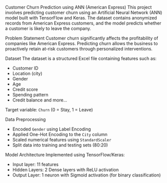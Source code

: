 Customer Churn Prediction using ANN (American Express)
This project involves predicting customer churn using an Artificial Neural Network (ANN) model built with TensorFlow and Keras. The dataset contains anonymized records from American Express customers, and the model predicts whether a customer is likely to leave the company.

Problem Statement
Customer churn significantly affects the profitability of companies like American Express. Predicting churn allows the business to proactively retain at-risk customers through personalized interventions.

Dataset
The dataset is a structured Excel file containing features such as:
- Customer ID
- Location (city)
- Gender
- Age
- Credit score
- Spending pattern
- Credit balance and more...

Target variable: `Churn` (0 = Stay, 1 = Leave)

Data Preprocessing
- Encoded `Gender` using Label Encoding
- Applied One-Hot Encoding to the `City` column
- Scaled numerical features using `StandardScaler`
- Split data into training and testing sets (80:20)

Model Architecture
Implemented using TensorFlow/Keras:
- Input layer: 11 features
- Hidden Layers: 2 Dense layers with ReLU activation
- Output Layer: 1 neuron with Sigmoid activation (for binary classification)


